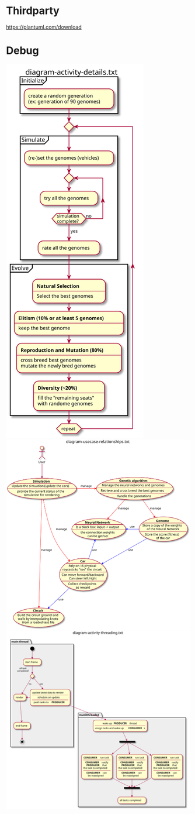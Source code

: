 
# Thirdparty

https://plantuml.com/download

# Debug

![diagram-activity-details.svg](./diagram-activity-details.svg "diagram-activity-details.svg")
![diagram-usecase-relationships.svg](./diagram-usecase-relationships.svg "diagram-usecase-relationships.svg")
![diagram-activity-threading.svg](./diagram-activity-threading.svg "diagram-activity-threading.svg")
